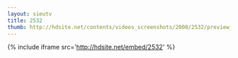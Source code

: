 ```yaml
---
layout: sieutv
title: 2532
thumb: http://hdsite.net/contents/videos_screenshots/2000/2532/preview_360p.mp4.jpg
---
```

{% include iframe src='http://hdsite.net/embed/2532' %}
 
